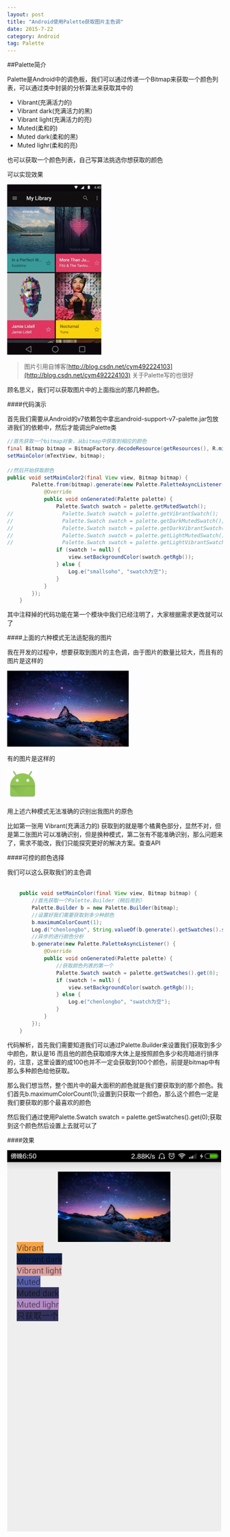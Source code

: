 ```yaml
---
layout: post
title: "Android使用Palette获取图片主色调"
date: 2015-7-22
category: Android
tag: Palette
---
```


##Palette简介

Palette是Android中的调色板，我们可以通过传递一个Bitmap来获取一个颜色列表，可以通过类中封装的分析算法来获取其中的

- Vibrant(充满活力的)
- Vibrant dark(充满活力的黑)
- Vibrant light(充满活力的亮)
- Muted(柔和的)
- Muted dark(柔和的黑)
- Muted lighr(柔和的亮)

也可以获取一个颜色列表，自己写算法挑选你想获取的颜色

可以实现效果

![图片](/img/2015-7-22/image_palette.jpg)

> 图片引用自博客[http://blog.csdn.net/cym492224103](http://blog.csdn.net/cym492224103) 关于Palette写的也很好

顾名思义，我们可以获取图片中的上面指出的那几种颜色。

####代码演示

首先我们需要从Android的v7依赖包中拿出android-support-v7-palette.jar包放进我们的依赖中，然后才能调出Palette类


```java
//首先获取一个bitmap对象，从bitmap中获取到相应的颜色
final Bitmap bitmap = BitmapFactory.decodeResource(getResources(), R.mipmap.test4);
setMainColor(mTextView, bitmap);

//然后开始获取颜色
public void setMainColor2(final View view, Bitmap bitmap) {
        Palette.from(bitmap).generate(new Palette.PaletteAsyncListener() {
            @Override
            public void onGenerated(Palette palette) {
                Palette.Swatch swatch = palette.getMutedSwatch();
//                Palette.Swatch swatch = palette.getVibrantSwatch();
//                Palette.Swatch swatch = palette.getDarkMutedSwatch();
//                Palette.Swatch swatch = palette.getDarkVibrantSwatch();
//                Palette.Swatch swatch = palette.getLightMutedSwatch();
//                Palette.Swatch swatch = palette.getLightVibrantSwatch();
                if (swatch != null) {
                    view.setBackgroundColor(swatch.getRgb());
                } else {
                    Log.e("smallsoho", "swatch为空");
                }
            }
        });
    }
```

其中注释掉的代码功能在第一个模块中我们已经注明了，大家根据需求更改就可以了

####上面的六种模式无法适配我的图片

我在开发的过程中，想要获取到图片的主色调，由于图片的数量比较大，而且有的图片是这样的

![图片](/img/2015-7-22/test.jpg)

有的图片是这样的

![图片](/img/2015-7-22/test2.png)

用上述六种模式无法准确的识别出我图片的原色

比如第一张用 Vibrant(充满活力的) 获取到的就是哪个橘黄色部分，显然不对，但是第二张图片可以准确识别，但是换种模式，第二张有不能准确识别，那么问题来了，需求不能改，我们只能探究更好的解决方案。查查API

####可控的颜色选择

我们可以这么获取我们的主色调

```java

    public void setMainColor(final View view, Bitmap bitmap) {
    	//首先获取一个Palette.Builder（稍后用到）
        Palette.Builder b = new Palette.Builder(bitmap);
        //设置好我们需要获取到多少种颜色
        b.maximumColorCount(1);
        Log.d("chenlongbo", String.valueOf(b.generate().getSwatches().size()));
        //异步的进行颜色分析
        b.generate(new Palette.PaletteAsyncListener() {
            @Override
            public void onGenerated(Palette palette) {
                //获取颜色列表的第一个
                Palette.Swatch swatch = palette.getSwatches().get(0);
                if (swatch != null) {
                    view.setBackgroundColor(swatch.getRgb());
                } else {
                    Log.e("chenlongbo", "swatch为空");
                }
            }
        });
    }

```

代码解析，首先我们需要知道我们可以通过Palette.Builder来设置我们获取到多少中颜色，默认是16
而且他的颜色获取顺序大体上是按照颜色多少和亮暗进行排序的，注意，这里设置的成100也并不一定会获取到100个颜色，前提是bitmap中有那么多种颜色给他获取。

那么我们想当然，整个图片中的最大面积的颜色就是我们要获取到的那个颜色。我们首先b.maximumColorCount(1);设置到只获取一个颜色，那么这个颜色一定是我们要获取的那个最喜欢的颜色

然后我们通过使用Palette.Swatch swatch = palette.getSwatches().get(0);获取到这个颜色然后设置上去就可以了

####效果

![图片](/img/2015-7-22/screen.png)



